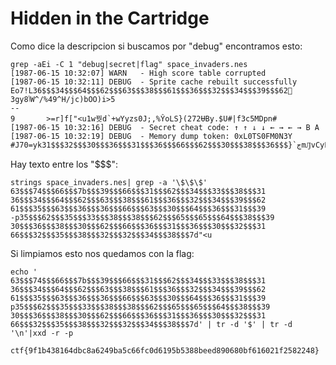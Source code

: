# Hidden in the Cartridge

Como dice la descripcion si buscamos por "debug" encontramos esto:

```
grep -aEi -C 1 "debug|secret|flag" space_invaders.nes
[1987-06-15 10:32:07] WARN   - High score table corrupted
[1987-06-15 10:32:11] DEBUG  - Sprite cache rebuilt successfully
Eo7!L36$$$34$$$64$$$62$$$63$$$38$$$61$$$36$$$32$$$34$$$39$$$62𾗗3gyݴ8W^/%49^H/jc)bOO)i>5
--
9       >=r]f["<u1w꿧d՝+wYyzs0J;,%ŶoLS}(272ɄBy.$U#|f3c5MDpn#
[1987-06-15 10:32:16] DEBUG  - Secret cheat code: ↑ ↑ ↓ ↓ ← → ← → B A
[1987-06-15 10:32:19] DEBUG  - Memory dump token: 0xL0TS0FM0N3Y
#Ј70=ykڄ`{$$$36$$$38$$$30$$$62$$$66$$$36$$$31$$$36$$$30$$$32$$$31mԒvCyPJf&LΓY
```

Hay texto entre los "$$$":
```
strings space_invaders.nes| grep -a '\$\$\$'
63$$$74$$$66$$$7b$$$39$$$66$$$31$$$62$$$34$$$33$$$38$$$31
36$$$34$$$64$$$62$$$63$$$38$$$61$$$36$$$32$$$34$$$39$$$62
61$$$35$$$63$$$36$$$36$$$66$$$63$$$30$$$64$$$36$$$31$$$39
-p35$$$62$$$35$$$33$$$38$$$38$$$62$$$65$$$65$$$64$$$38$$$39
30$$$36$$$38$$$30$$$62$$$66$$$36$$$31$$$36$$$30$$$32$$$31
66$$$32$$$35$$$38$$$32$$$32$$$34$$$38$$$7d"<u
```

Si limpiamos esto nos quedamos con la flag:
```
echo '
63$$$74$$$66$$$7b$$$39$$$66$$$31$$$62$$$34$$$33$$$38$$$31
36$$$34$$$64$$$62$$$63$$$38$$$61$$$36$$$32$$$34$$$39$$$62
61$$$35$$$63$$$36$$$36$$$66$$$63$$$30$$$64$$$36$$$31$$$39
p35$$$62$$$35$$$33$$$38$$$38$$$62$$$65$$$65$$$64$$$38$$$39
30$$$36$$$38$$$30$$$62$$$66$$$36$$$31$$$36$$$30$$$32$$$31
66$$$32$$$35$$$38$$$32$$$32$$$34$$$38$$$7d' | tr -d '$' | tr -d '\n'|xxd -r -p
```

`ctf{9f1b438164dbc8a6249ba5c66fc0d6195b5388beed890680bf616021f2582248}`
